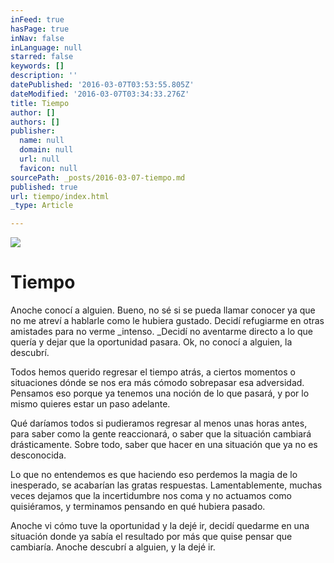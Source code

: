 ```yaml
---
inFeed: true
hasPage: true
inNav: false
inLanguage: null
starred: false
keywords: []
description: ''
datePublished: '2016-03-07T03:53:55.805Z'
dateModified: '2016-03-07T03:34:33.276Z'
title: Tiempo
author: []
authors: []
publisher:
  name: null
  domain: null
  url: null
  favicon: null
sourcePath: _posts/2016-03-07-tiempo.md
published: true
url: tiempo/index.html
_type: Article

---
```

![](https://the-grid-user-content.s3-us-west-2.amazonaws.com/28f2bfee-d2f9-4c20-a967-80ec535106ec.jpg)

# Tiempo

Anoche conocí a alguien. Bueno, no sé si se pueda llamar conocer ya que no me atreví a hablarle como le hubiera gustado. Decidí refugiarme en otras amistades para no verme _intenso. _Decidí no aventarme directo a lo que quería y dejar que la oportunidad pasara. Ok, no conocí a alguien, la descubrí.

Todos hemos querido regresar el tiempo atrás, a ciertos momentos o situaciones dónde se nos era más cómodo sobrepasar esa adversidad. Pensamos eso porque ya tenemos una noción de lo que pasará, y por lo mismo quieres estar un paso adelante.

Qué daríamos todos si pudieramos regresar al menos unas horas antes, para saber como la gente reaccionará, o saber que la situación cambiará drásticamente. Sobre todo, saber que hacer en una situación que ya no es desconocida.

Lo que no entendemos es que haciendo eso perdemos la magia de lo inesperado, se acabarían las gratas respuestas. Lamentablemente, muchas veces dejamos que la incertidumbre nos coma y no actuamos como quisiéramos, y terminamos pensando en qué hubiera pasado.

Anoche vi cómo tuve la oportunidad y la dejé ir, decidí quedarme en una situación donde ya sabía el resultado por más que quise pensar que cambiaría. Anoche descubrí a alguien, y la dejé ir.